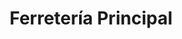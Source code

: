 ---
title: "Ferretería Principal"
url: /ciudad-guayana-san-felix/ferreteria-principal/
shop: hardware
---